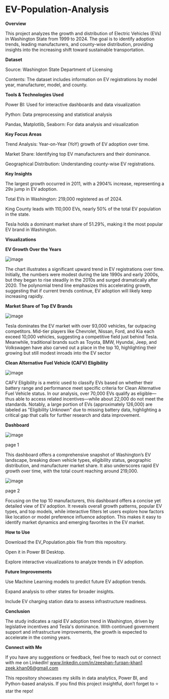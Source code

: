 # EV-Population-Analysis
 
**Overview**

This project analyzes the growth and distribution of Electric Vehicles (EVs) in Washington State from 1999 to 2024. The goal is to identify adoption trends, leading manufacturers, and county-wise distribution, providing insights into the increasing shift toward sustainable transportation.

**Dataset**

Source: Washington State Department of Licensing

Contents: The dataset includes information on EV registrations by model year, manufacturer, model, and county.

**Tools & Technologies Used**

Power BI: Used for interactive dashboards and data visualization

Python: Data preprocessing and statistical analysis

Pandas, Matplotlib, Seaborn: For data analysis and visualization

**Key Focus Areas**

Trend Analysis: Year-on-Year (YoY) growth of EV adoption over time.

Market Share: Identifying top EV manufacturers and their dominance.

Geographical Distribution: Understanding county-wise EV registrations.


**Key Insights**

The largest growth occurred in 2011, with a 2904% increase, representing a 29x jump in EV adoption.

Total EVs in Washington: 219,000 registered as of 2024.

King County leads with 110,000 EVs, nearly 50% of the total EV population in the state.

Tesla holds a dominant market share of 51.29%, making it the most popular EV brand in Washington.

**Visualizations**


**EV Growth Over the Years**

![image](https://github.com/user-attachments/assets/5aaea608-b1dc-445a-93f9-0289a5f2b16d)

The chart illustrates a significant upward trend in EV registrations over time. Initially, the numbers were modest during the late 1990s and early 2000s, but they began to rise steadily in the 2010s and surged dramatically after 2020. The polynomial trend line emphasizes this accelerating growth, suggesting that if current trends continue, EV adoption will likely keep increasing rapidly.

**Market Share of Top EV Brands**

![image](https://github.com/user-attachments/assets/792a94a2-c9aa-4360-a392-4be03d72f3b8)

Tesla dominates the EV market with over 93,000 vehicles, far outpacing competitors. Mid-tier players like Chevrolet, Nissan, Ford, and Kia each exceed 10,000 vehicles, suggesting a competitive field just behind Tesla. Meanwhile, traditional brands such as Toyota, BMW, Hyundai, Jeep, and Volkswagen have also carved out a place in the top 10, highlighting their growing but still modest inroads into the EV sector


**Clean Alternative Fuel Vehicle (CAFV) Eligibility**

![image](https://github.com/user-attachments/assets/b31f5d77-cdc0-47f2-ae57-27a09d225747)

CAFV Eligibility is a metric used to classify EVs based on whether their battery range and performance meet specific criteria for Clean Alternative Fuel Vehicle status. In our analysis, over 70,000 EVs qualify as eligible—thus able to access related incentives—while about 22,000 do not meet the standards. Notably, a large portion of EVs (approximately 126,000) are labeled as "Eligibility Unknown" due to missing battery data, highlighting a critical gap that calls for further research and data improvement.


**Dashboard**

![image](https://github.com/user-attachments/assets/dffaccca-0a7e-4d24-9590-5081fa4d6e53)

page 1

This dashboard offers a comprehensive snapshot of Washington’s EV landscape, breaking down vehicle types, eligibility status, geographic distribution, and manufacturer market share. It also underscores rapid EV growth over time, with the total count reaching around 219,000.

![image](https://github.com/user-attachments/assets/b0fcf4e9-afe8-4ead-92f8-7c92a2322dbb)

page 2

Focusing on the top 10 manufacturers, this dashboard offers a concise yet detailed view of EV adoption. It reveals overall growth patterns, popular EV types, and top models, while interactive filters let users explore how factors like location or model preference influence adoption. This makes it easy to identify market dynamics and emerging favorites in the EV market.


**How to Use**

Download the EV_Population.pbix file from this repository.

Open it in Power BI Desktop.

Explore interactive visualizations to analyze trends in EV adoption.

**Future Improvements**

Use Machine Learning models to predict future EV adoption trends.

Expand analysis to other states for broader insights.

Include EV charging station data to assess infrastructure readiness.

**Conclusion**

The study indicates a rapid EV adoption trend in Washington, driven by legislative incentives and Tesla's dominance. With continued government support and infrastructure improvements, the growth is expected to accelerate in the coming years.



**Connect with Me**

If you have any suggestions or feedback, feel free to reach out or connect with me on LinkedIn!
www.linkedin.com/in/zeeshan-furqan-khan1
zeek.khan06@gmail.com

This repository showcases my skills in data analytics, Power BI, and Python-based analysis. If you find this project insightful, don’t forget to ⭐ star the repo!


